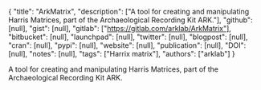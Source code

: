 {
  "title": "ArkMatrix",
  "description": ["A tool for creating and manipulating Harris Matrices, part of the Archaeological Recording Kit ARK."],
  "github": [null],
  "gist": [null],
  "gitlab": ["https://gitlab.com/arklab/ArkMatrix"],
  "bitbucket": [null],
  "launchpad": [null],
  "twitter": [null],
  "blogpost": [null],
  "cran": [null],
  "pypi": [null],
  "website": [null],
  "publication": [null],
  "DOI": [null],
  "notes": [null],
  "tags": ["Harrix matrix"],
  "authors": ["arklab"]
}

<!-- Generated by csv2md.R – do not edit by hand -->

A tool for creating and manipulating Harris Matrices, part of the Archaeological Recording Kit ARK.
